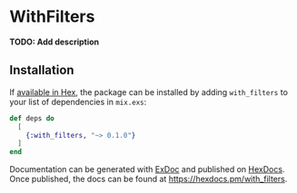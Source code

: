 # WithFilters

**TODO: Add description**

## Installation

If [available in Hex](https://hex.pm/docs/publish), the package can be installed
by adding `with_filters` to your list of dependencies in `mix.exs`:

```elixir
def deps do
  [
    {:with_filters, "~> 0.1.0"}
  ]
end
```

Documentation can be generated with [ExDoc](https://github.com/elixir-lang/ex_doc)
and published on [HexDocs](https://hexdocs.pm). Once published, the docs can
be found at <https://hexdocs.pm/with_filters>.

